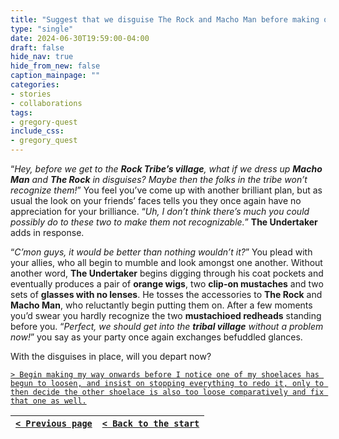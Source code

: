 ```yaml
---
title: "Suggest that we disguise The Rock and Macho Man before making our way to The Rock's village."
type: "single"
date: 2024-06-30T19:59:00-04:00
draft: false
hide_nav: true
hide_from_new: false
caption_mainpage: ""
categories:
- stories
- collaborations
tags:
- gregory-quest
include_css:
- gregory_quest
---
```


“*Hey, before we get to the **Rock Tribe’s village**, what if we dress up **Macho Man** and **The Rock** in disguises? Maybe then the folks in the tribe won’t recognize them!*” You feel you’ve come up with another brilliant plan, but as usual the look on your friends’ faces tells you they once again have no appreciation for your brilliance. “*Uh, I don’t think there’s much you could possibly do to these two to make them not recognizable.*” **The Undertaker** adds in response.

“*C’mon guys, it would be better than nothing wouldn’t it?*” You plead with your allies, who all begin to mumble and look amongst one another. Without another word, **The Undertaker** begins digging through his coat pockets and eventually produces a pair of **orange wigs**, two **clip-on mustaches** and two sets of **glasses with no lenses**. He tosses the accessories to **The Rock** and **Macho Man**, who reluctantly begin putting them on. After a few moments you’d swear you hardly recognize the two **mustachioed redheads** standing before you. “*Perfect, we should get into the **tribal village** without a problem now!*” you say as your party once again exchanges befuddled glances.

With the disguises in place, will you depart now?

[``> Begin making my way onwards before I notice one of my shoelaces has begun to loosen, and insist on stopping everything to redo it, only to then decide the other shoelace is also too loose comparatively and fix that one as well.``](../132)

|[``< Previous page``](../130)|[``< Back to the start``](../)|
|---|---|